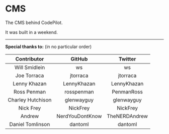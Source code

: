CMS
===

The CMS behind CodePilot.

It was built in a weekend.

---

**Special thanks to:** (in no particular order)

|    Contributor    |      GitHub     |    Twitter    |
|:-----------------:|:---------------:|:-------------:|
|   Will Smidlein   |        ws       |       ws      |
|    Joe Torraca    |     jtorraca    |    jtorraca   |
|    Lenny Khazan   |   LennyKhazan‎  |  LennyKhazan‎ |
|    Ross Penman    |    rosspenman   |  PenmanRoss‎  |
| Charley Hutchison |    glenwayguy   |   glenwayguy  |
|     Nick Frey     |    NickFrey‎    |   NickFrey‎   |
|       Andrew      | NerdYouDontKnow | TheNERDAndrew |
|  Daniel Tomlinson |     dantoml‎    |    dantoml‎   |